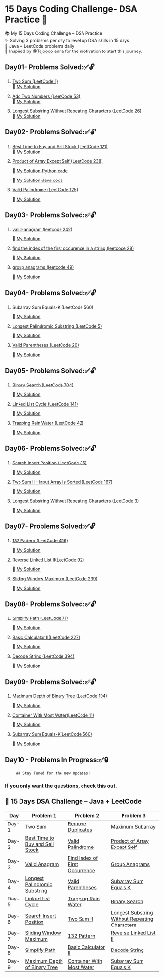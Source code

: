 # 15 Days Coding Challenge- DSA Practice 🚀

📚 My 15 Days Coding Challenge – DSA Practice  
✨ Solving 3 problems per day to level up DSA skills in 15 days  
📌 Java + LeetCode problems daily  
🙏 Inspired by [@Tejoooo](https://github.com/Tejoooo) anna for the motivation to start this journey.


## Day01- Problems Solved:✅🔓 

1. [Two Sum (LeetCode 1)](https://leetcode.com/problems/two-sum/)  
   🔗 [My Solution](https://github.com/GayathriPrasanna/15-Days-DSA-Challenge/blob/2b5b89f0328f888634ffaa4b8b9d59da01676216/1-two-sum/two-sum.java)

2. [Add Two Numbers (LeetCode 53)](https://leetcode.com/problems/add-two-numbers/)  
   🔗 [My Solution](https://github.com/GayathriPrasanna/15-Days-DSA-Challenge/tree/8dfde14eea9de0a5e299857327b69fdd135e1ef3/26-remove-duplicates-from-sorted-array)

3. [Longest Substring Without Repeating Characters (LeetCode 26)](https://leetcode.com/problems/longest-substring-without-repeating-characters/)  
   🔗 [My Solution](https://github.com/GayathriPrasanna/15-Days-DSA-Challenge/tree/ab1f77570cc65cf6e798e0294dbdeec7a75eda05/53-maximum-subarray)


## Day02- Problems Solved:✅🔓

   1. [Best Time to Buy and Sell Stock (LeetCode 121)](https://leetcode.com/problems/best-time-to-buy-and-sell-stock/)  
   🔗 [My Solution](https://github.com/GayathriPrasanna/15-Days-DSA-Challenge/blob/a33a116d2e4ea6808839b1040020698b9a91af8e/121-best-time-to-buy-and-sell-stock/best-time-to-buy-and-sell-stock.java)

2. [Product of Array Except Self (LeetCode 238)](https://leetcode.com/problems/product-of-array-except-self/)  

   🔗 [My Solution-Python code](https://github.com/GayathriPrasanna/15-Days-DSA-Challenge/blob/9c25894f842ea4cded53fee128e4ae8cb306be99/238-product-of-array-except-self/product-of-array-except-self.py)

   🔗 [My Solution-Java code](https://github.com/GayathriPrasanna/15-Days-DSA-Challenge/blob/9c25894f842ea4cded53fee128e4ae8cb306be99/238-product-of-array-except-self/product-of-array-except-self.java)

3. [Valid Palindrome (LeetCode 125)](https://leetcode.com/problems/valid-palindrome/) 

   🔗 [My Solution](https://github.com/GayathriPrasanna/15-Days-DSA-Challenge/blob/9c25894f842ea4cded53fee128e4ae8cb306be99/125-valid-palindrome/valid-palindrome.java)


## Day03- Problems Solved:✅🔓

1. [valid-anagram (leetcode 242)](https://leetcode.com/problems/valid-anagram/description/)

   🔗 [My Solution](https://github.com/GayathriPrasanna/15-Days-DSA-Challenge/blob/7701b282ce7b81506aca9f9e112d40b314fb9b9f/242-valid-anagram/valid-anagram.java)

2. [find the index of the first occurence in a string (leetcode 28)](https://leetcode.com/problems/find-the-index-of-the-first-occurrence-in-a-string/)
   
   🔗 [My Solution](https://github.com/GayathriPrasanna/15-Days-DSA-Challenge/blob/7701b282ce7b81506aca9f9e112d40b314fb9b9f/28-find-the-index-of-the-first-occurrence-in-a-string/find-the-index-of-the-first-occurrence-in-a-string.java)
3. [group anagrams (leetcode 49) ](https://leetcode.com/problems/group-anagrams/)
     
   🔗 [My Solution](https://github.com/GayathriPrasanna/15-Days-DSA-Challenge/blob/7701b282ce7b81506aca9f9e112d40b314fb9b9f/49-group-anagrams/group-anagrams.java)


## Day04- Problems Solved:✅🔓

1. [ Subarray Sum Equals-K (LeetCode 560)]( https://leetcode.com/problems/subarray-sum-equals-k/)

   🔗 [My Solution](https://github.com/GayathriPrasanna/15-Days-DSA-Challenge/blob/810d5bcd639f904d78493c4507e234e5872b9d1b/560-subarray-sum-equals-k/subarray-sum-equals-k.java)
   
2. [Longest Palindromic Substring (LeetCode 5)](om/problems/longest-palindromic-substring/)
   
   🔗 [My Solution](https://github.com/GayathriPrasanna/15-Days-DSA-Challenge/blob/810d5bcd639f904d78493c4507e234e5872b9d1b/5-longest-palindromic-substring/longest-palindromic-substring.java)
   
3. [Valid Parentheses (LeetCode 20)](https://leetcode.com/problems/valid-parentheses/)
     
   🔗 [My Solution](https://github.com/GayathriPrasanna/15-Days-DSA-Challenge/tree/810d5bcd639f904d78493c4507e234e5872b9d1b/20-valid-parentheses)


## Day05- Problems Solved:✅🔓

1. [Binary Search (LeetCode 704)](https://leetcode.com/problems/binary-search/)

   🔗 [My Solution](https://github.com/GayathriPrasanna/15-Days-DSA-Challenge/blob/3f80af53104679eb12afa7f2d9c483d78881608c/792-binary-search/binary-search.java)
   
2. [Linked List Cycle (LeetCode 141)](https://leetcode.com/problems/linked-list-cycle/)
   
   🔗 [My Solution](https://github.com/GayathriPrasanna/15-Days-DSA-Challenge/tree/3f80af53104679eb12afa7f2d9c483d78881608c/141-linked-list-cycle)
   
3. [Trapping Rain Water (LeetCode 42)](https://leetcode.com/problems/trapping-rain-water/description/)
     
   🔗 [My Solution](https://github.com/GayathriPrasanna/15-Days-DSA-Challenge/blob/3f80af53104679eb12afa7f2d9c483d78881608c/42-trapping-rain-water/trapping-rain-water.java)


## Day06- Problems Solved:✅🔓

1. [Search Insert Position (LeetCode 35)](https://leetcode.com/problems/search-insert-position)

   🔗 [My Solution](https://github.com/GayathriPrasanna/15-Days-DSA-Challenge/blob/ce448bc66555f7fa3dc47f05b665a314b6996a03/35-search-insert-position/search-insert-position.java)
   
2. [Two Sum II - Input Array Is Sorted (LeetCode 167)](https://leetcode.com/problems/two-sum-ii-input-array-is-sorted)
   
   🔗 [My Solution](https://github.com/GayathriPrasanna/15-Days-DSA-Challenge/tree/ce448bc66555f7fa3dc47f05b665a314b6996a03/167-two-sum-ii-input-array-is-sorted)
   
3. [Longest Substring Without Repeating Characters (LeetCode 3)](https://leetcode.com/problems/longest-substring-without-repeating-characters)
     
   🔗 [My Solution](https://github.com/GayathriPrasanna/15-Days-DSA-Challenge/blob/ce448bc66555f7fa3dc47f05b665a314b6996a03/3-longest-substring-without-repeating-characters/longest-substring-without-repeating-characters.java)


## Day07- Problems Solved:✅🔓

1. [132 Pattern (LeetCode 456)](https://leetcode.com/problems/132-pattern/)

   🔗 [My Solution](https://github.com/GayathriPrasanna/15-Days-DSA-Challenge/blob/4b31448a4e64ff81a70bc805a995af05246d2980/456-132-pattern/132-pattern.java)
   
2. [Reverse Linked List II(LeetCode 92)](https://leetcode.com/problems/reverse-linked-list-ii/)
   
   🔗 [My Solution](https://github.com/GayathriPrasanna/15-Days-DSA-Challenge/blob/4b31448a4e64ff81a70bc805a995af05246d2980/92-reverse-linked-list-ii/reverse-linked-list-ii.java)
   
3. [Sliding Window Maximum (LeetCode 239)](https://leetcode.com/problems/sliding-window-maximum/)
     
   🔗 [My Solution](https://github.com/GayathriPrasanna/15-Days-DSA-Challenge/blob/4b31448a4e64ff81a70bc805a995af05246d2980/239-sliding-window-maximum/sliding-window-maximum.java)



## Day08- Problems Solved:✅🔓

1. [Simplify Path (LeetCode 71)](https://leetcode.com/problems/simplify-path/)

   🔗 [My Solution](https://github.com/GayathriPrasanna/15-Days-DSA-Challenge/blob/7d7fb24324951f8b5592989b73e2406233d4b1e4/71-simplify-path/simplify-path.java)
   
2. [Basic Calculator II(LeetCode 227)](https://leetcode.com/problems/basic-calculator-ii/)
   
   🔗 [My Solution](https://github.com/GayathriPrasanna/15-Days-DSA-Challenge/blob/7d7fb24324951f8b5592989b73e2406233d4b1e4/227-basic-calculator-ii/basic-calculator-ii.java)
   
3. [Decode String (LeetCode 394)](https://leetcode.com/problems/decode-string/)
     
   🔗 [My Solution](https://github.com/GayathriPrasanna/15-Days-DSA-Challenge/blob/7d7fb24324951f8b5592989b73e2406233d4b1e4/394-decode-string/decode-string.java)



## Day09- Problems Solved:✅🔓

1. [Maximum Depth of Binary Tree (LeetCode 104)](https://leetcode.com/problems/maximum-depth-of-binary-tree/)

   🔗 [My Solution](https://github.com/GayathriPrasanna/15-Days-DSA-Challenge/blob/0cacd33580502bb7b544e7b1ef576bde73213763/104-maximum-depth-of-binary-tree/maximum-depth-of-binary-tree.java)
   
2. [Container  With Most Water(LeetCode 11)](https://leetcode.com/problems/container-with-most-water/)
   
   🔗 [My Solution](https://github.com/GayathriPrasanna/15-Days-DSA-Challenge/tree/0cacd33580502bb7b544e7b1ef576bde73213763/11-container-with-most-water)
   
3. [Subarray Sum Equals-K(LeetCode 560)](https://leetcode.com/problems/subarray-sum-equals-k/)
     
   🔗 [My Solution](https://github.com/GayathriPrasanna/15-Days-DSA-Challenge/blob/0cacd33580502bb7b544e7b1ef576bde73213763/560-subarray-sum-equals-k/subarray-sum-equals-k.java)


## Day10 - Problems In Progress:✅🔒 
         ## Stay Tuned for the new Updates!



### If you only want the questions, check this out.

## 🚀 15 Days DSA Challenge – Java + LeetCode

| Day | Problem 1 | Problem 2 | Problem 3 |
|-----|-----------|-----------|-----------|
| Day-1 | [Two Sum](https://leetcode.com/problems/two-sum) | [Remove Duplicates](https://leetcode.com/problems/remove-duplicates-from-sorted-array) | [Maximum Subarray](https://leetcode.com/problems/maximum-subarray) |
| Day-2 | [Best Time to Buy and Sell Stock](https://leetcode.com/problems/best-time-to-buy-and-sell-stock) | [Valid Palindrome](https://leetcode.com/problems/valid-palindrome) | [Product of Array Except Self](https://leetcode.com/problems/product-of-array-except-self) |
| Day-3 | [Valid Anagram](https://leetcode.com/problems/valid-anagram) | [Find Index of First Occurrence](https://leetcode.com/problems/find-the-index-of-the-first-occurrence-in-a-string) | [Group Anagrams](https://leetcode.com/problems/group-anagrams) |
| Day-4 | [Longest Palindromic Substring](https://leetcode.com/problems/longest-palindromic-substring) | [Valid Parentheses](https://leetcode.com/problems/valid-parentheses) | [Subarray Sum Equals K](https://leetcode.com/problems/subarray-sum-equals-k) |
| Day-5 | [Linked List Cycle](https://leetcode.com/problems/linked-list-cycle) | [Trapping Rain Water](https://leetcode.com/problems/trapping-rain-water) | [Binary Search](https://leetcode.com/problems/binary-search) |
| Day-6 | [Search Insert Position](https://leetcode.com/problems/search-insert-position) | [Two Sum II](https://leetcode.com/problems/two-sum-ii-input-array-is-sorted) | [Longest Substring Without Repeating Characters](https://leetcode.com/problems/longest-substring-without-repeating-characters) |
| Day-7 | [Sliding Window Maximum](https://leetcode.com/problems/sliding-window-maximum) | [132 Pattern](https://leetcode.com/problems/132-pattern) | [Reverse Linked List II](https://leetcode.com/problems/reverse-linked-list-ii) |
| Day-8 | [Simplify Path](https://leetcode.com/problems/simplify-path) | [Basic Calculator II](https://leetcode.com/problems/basic-calculator-ii) | [Decode String](https://leetcode.com/problems/decode-string) |
| Day-9 | [Maximum Depth of Binary Tree](https://leetcode.com/problems/maximum-depth-of-binary-tree) | [Container  With Most Water](https://leetcode.com/problems/container-with-most-water) | [Subarray Sum Equals K](https://leetcode.com/problems/subarray-sum-equals-k) |




         

